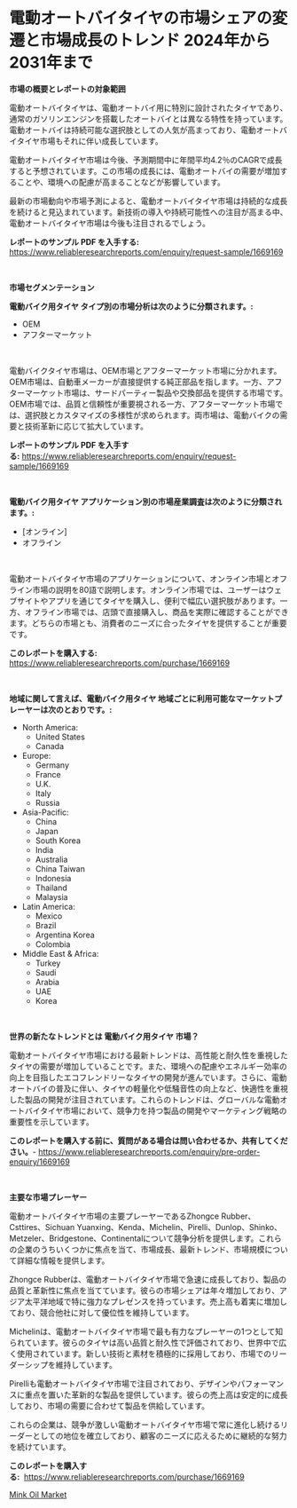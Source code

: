 <p><h1>電動オートバイタイヤの市場シェアの変遷と市場成長のトレンド 2024年から2031年まで</h1></p><p><strong>市場の概要とレポートの対象範囲</strong></p>
<p><p>電動オートバイタイヤは、電動オートバイ用に特別に設計されたタイヤであり、通常のガソリンエンジンを搭載したオートバイとは異なる特性を持っています。電動オートバイは持続可能な選択肢としての人気が高まっており、電動オートバイタイヤ市場もそれに伴い成長しています。</p><p>電動オートバイタイヤ市場は今後、予測期間中に年間平均4.2％のCAGRで成長すると予想されています。この市場の成長には、電動オートバイの需要が増加することや、環境への配慮が高まることなどが影響しています。</p><p>最新の市場動向や市場予測によると、電動オートバイタイヤ市場は持続的な成長を続けると見込まれています。新技術の導入や持続可能性への注目が高まる中、電動オートバイタイヤ市場は今後も注目されるでしょう。</p></p>
<p><strong>レポートのサンプル PDF を入手する:</strong> <a href="https://www.reliableresearchreports.com/enquiry/request-sample/1669169">https://www.reliableresearchreports.com/enquiry/request-sample/1669169</a></p>
<p>&nbsp;</p>
<p><strong>市場セグメンテーション</strong></p>
<p><strong>電動バイク用タイヤ タイプ別の市場分析は次のように分類されます。:</strong></p>
<p><ul><li>OEM</li><li>アフターマーケット</li></ul></p>
<p>&nbsp;</p>
<p><p>電動バイクタイヤ市場は、OEM市場とアフターマーケット市場に分かれます。 OEM市場は、自動車メーカーが直接提供する純正部品を指します。一方、アフターマーケット市場は、サードパーティー製品や交換部品を提供する市場です。OEM市場では、品質と信頼性が重要視される一方、アフターマーケット市場では、選択肢とカスタマイズの多様性が求められます。両市場は、電動バイクの需要と技術革新に応じて拡大しています。</p></p>
<p><strong>レポートのサンプル PDF を入手する:</strong>&nbsp;<a href="https://www.reliableresearchreports.com/enquiry/request-sample/1669169">https://www.reliableresearchreports.com/enquiry/request-sample/1669169</a></p>
<p>&nbsp;</p>
<p><strong> 電動バイク用タイヤ アプリケーション別の市場産業調査は次のように分類されます。:</strong></p>
<p><ul><li>[オンライン]</li><li>オフライン</li></ul></p>
<p>&nbsp;</p>
<p><p>電動オートバイタイヤ市場のアプリケーションについて、オンライン市場とオフライン市場の説明を80語で説明します。オンライン市場では、ユーザーはウェブサイトやアプリを通じてタイヤを購入し、便利で幅広い選択肢があります。一方、オフライン市場では、店頭で直接購入し、商品を実際に確認することができます。どちらの市場とも、消費者のニーズに合ったタイヤを提供することが重要です。</p></p>
<p><strong>このレポートを購入する:</strong>&nbsp; <a href="https://www.reliableresearchreports.com/purchase/1669169">https://www.reliableresearchreports.com/purchase/1669169</a></p>
<p>&nbsp;</p>
<p><strong>地域に関して言えば、電動バイク用タイヤ 地域ごとに利用可能なマーケットプレーヤーは次のとおりです。:</strong></p>
<p><ul>
    <li>
        North America:
        <ul>
            <li>United States</li>
            <li>Canada</li>
        </ul>
    </li>
    <li>
        Europe:
        <ul>
            <li>Germany</li>
            <li>France</li>
            <li>U.K.</li>
            <li>Italy</li>
            <li>Russia</li>
        </ul>
    </li>
    <li>
        Asia-Pacific:
        <ul>
            <li>China</li>
            <li>Japan</li>
            <li>South Korea</li>
            <li>India</li>
            <li>Australia</li>
            <li>China Taiwan</li>
            <li>Indonesia</li>
            <li>Thailand</li>
            <li>Malaysia</li>
        </ul>
    </li>
    <li>
        Latin America:
        <ul>
            <li>Mexico</li>
            <li>Brazil</li>
            <li>Argentina Korea</li>
            <li>Colombia</li>
        </ul>
    </li>
    <li>
        Middle East & Africa:
        <ul>
            <li>Turkey</li>
            <li>Saudi</li>
            <li>Arabia</li>
            <li>UAE</li>
            <li>Korea</li>
        </ul>
    </li>
    </ul></p>
<p>&nbsp;</p>
<p><strong>世界の新たなトレンドとは 電動バイク用タイヤ 市場？</strong></p>
<p><p>電動オートバイタイヤ市場における最新トレンドは、高性能と耐久性を重視したタイヤの需要が増加していることです。また、環境への配慮やエネルギー効率の向上を目指したエコフレンドリーなタイヤの開発が進んでいます。さらに、電動オートバイの普及に伴い、タイヤの軽量化や低騒音性の向上など、快適性を重視した製品の開発が注目されています。これらのトレンドは、グローバルな電動オートバイタイヤ市場において、競争力を持つ製品の開発やマーケティング戦略の重要性を示しています。</p></p>
<p><strong>このレポートを購入する前に、質問がある場合は問い合わせるか、共有してください。</strong>- <a href="https://www.reliableresearchreports.com/enquiry/pre-order-enquiry/1669169">https://www.reliableresearchreports.com/enquiry/pre-order-enquiry/1669169</a></p>
<p>&nbsp;</p>
<p><strong>主要な市場プレーヤー</strong></p>
<p><p>電動オートバイタイヤ市場の主要プレーヤーであるZhongce Rubber、Csttires、Sichuan Yuanxing、Kenda、Michelin、Pirelli、Dunlop、Shinko、Metzeler、Bridgestone、Continentalについて競争分析を提供します。これらの企業のうちいくつかに焦点を当て、市場成長、最新トレンド、市場規模について詳細な情報を提供します。</p><p>Zhongce Rubberは、電動オートバイタイヤ市場で急速に成長しており、製品の品質と革新性に焦点を当てています。彼らの市場シェアは年々増加しており、アジア太平洋地域で特に強力なプレゼンスを持っています。売上高も着実に増加しており、競合他社に対して優位性を維持しています。</p><p>Michelinは、電動オートバイタイヤ市場で最も有力なプレーヤーの1つとして知られています。彼らのタイヤは高い品質と耐久性で評価されており、世界中で広く使用されています。新しい技術と素材を積極的に採用しており、市場でのリーダーシップを維持しています。</p><p>Pirelliも電動オートバイタイヤ市場で注目されており、デザインやパフォーマンスに重点を置いた革新的な製品を提供しています。彼らの売上高は安定的に成長しており、市場の需要に合わせて製品を供給しています。</p><p>これらの企業は、競争が激しい電動オートバイタイヤ市場で常に進化し続けるリーダーとしての地位を確立しており、顧客のニーズに応えるために継続的な努力を続けています。</p></p>
<p><strong>このレポートを購入する:</strong>&nbsp;&nbsp;<a href="https://www.reliableresearchreports.com/purchase/1669169">https://www.reliableresearchreports.com/purchase/1669169</a></p>
<p><p><a href="https://nifty-kite-d51.notion.site/Global-Mink-Oil-Market-by-Types-Applications-and-Major-Players-with-Regional-Growth-Rate-Analysis-f734310bb30d41389cfcb47c7b28b4cf">Mink Oil Market</a></p></p>